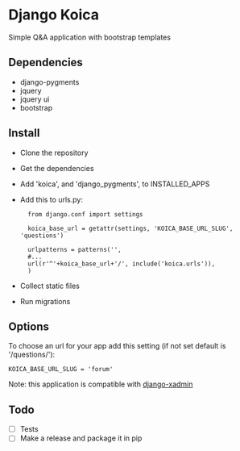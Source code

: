 Django Koica
==============

Simple Q&amp;A application with bootstrap templates

Dependencies
--------------

- django-pygments
- jquery
- jquery ui
- bootstrap

Install
--------------

- Clone the repository
- Get the dependencies
- Add 'koica', and 'django_pygments', to INSTALLED_APPS
- Add this to urls.py:

		from django.conf import settings
		
		koica_base_url = getattr(settings, 'KOICA_BASE_URL_SLUG', 'questions')

		urlpatterns = patterns('',
		#...
		url(r'^'+koica_base_url+'/', include('koica.urls')),
	    )
    
- Collect static files
- Run migrations

Options
--------------

To choose an url for your app add this setting (if not set default is '/questions/'):

	KOICA_BASE_URL_SLUG = 'forum'

Note: this application is compatible with [django-xadmin](https://github.com/sshwsfc/django-xadmin)

Todo
--------------

- [ ] Tests
- [ ] Make a release and package it in pip
